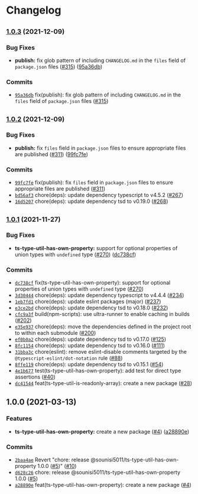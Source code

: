 # Changelog


## <span style="font-size:smaller">[1.0.3](https://www.github.com/sounisi5011/npm-packages/compare/ts-type-util-has-own-property-v1.0.2...ts-type-util-has-own-property-v1.0.3) (2021-12-09)</span>

### Bug Fixes

* **publish:** fix glob pattern of including `CHANGELOG.md` in the `files` field of `package.json` files ([#315](https://www.github.com/sounisi5011/npm-packages/issues/315)) ([95a36db](https://www.github.com/sounisi5011/npm-packages/commit/95a36db45185784b37cdbf3843746b3e808d67b3))

### Commits

* [`95a36db`](https://www.github.com/sounisi5011/npm-packages/commit/95a36db45185784b37cdbf3843746b3e808d67b3) fix(publish): fix glob pattern of including `CHANGELOG.md` in the `files` field of `package.json` files ([#315](https://www.github.com/sounisi5011/npm-packages/issues/315))


## <span style="font-size:smaller">[1.0.2](https://www.github.com/sounisi5011/npm-packages/compare/ts-type-util-has-own-property-v1.0.1...ts-type-util-has-own-property-v1.0.2) (2021-12-09)</span>

### Bug Fixes

* **publish:** fix `files` field in `package.json` files to ensure appropriate files are published ([#311](https://www.github.com/sounisi5011/npm-packages/issues/311)) ([99fc7fe](https://www.github.com/sounisi5011/npm-packages/commit/99fc7fe66eb180b7aeeaa10b60951b3767cbae3c))

### Commits

* [`99fc7fe`](https://www.github.com/sounisi5011/npm-packages/commit/99fc7fe66eb180b7aeeaa10b60951b3767cbae3c) fix(publish): fix `files` field in `package.json` files to ensure appropriate files are published ([#311](https://www.github.com/sounisi5011/npm-packages/issues/311))
* [`bd56af3`](https://www.github.com/sounisi5011/npm-packages/commit/bd56af30d33a7aaeffd904c4101518da819f7ef8) chore(deps): update dependency typescript to v4.5.2 ([#267](https://www.github.com/sounisi5011/npm-packages/issues/267))
* [`16d5207`](https://www.github.com/sounisi5011/npm-packages/commit/16d5207ba89be394dafb4160d6b69892152ec687) chore(deps): update dependency tsd to v0.19.0 ([#268](https://www.github.com/sounisi5011/npm-packages/issues/268))


## <span style="font-size:smaller">[1.0.1](https://www.github.com/sounisi5011/npm-packages/compare/ts-type-util-has-own-property-v1.0.0...ts-type-util-has-own-property-v1.0.1) (2021-11-27)</span>

### Bug Fixes

* **ts-type-util-has-own-property:** support for optional properties of union types with `undefined` type ([#270](https://www.github.com/sounisi5011/npm-packages/issues/270)) ([dc738cf](https://www.github.com/sounisi5011/npm-packages/commit/dc738cf120b22651fa15cac950e99e38c70d680e))

### Commits

* [`dc738cf`](https://www.github.com/sounisi5011/npm-packages/commit/dc738cf120b22651fa15cac950e99e38c70d680e) fix(ts-type-util-has-own-property): support for optional properties of union types with `undefined` type ([#270](https://www.github.com/sounisi5011/npm-packages/issues/270))
* [`3d30444`](https://www.github.com/sounisi5011/npm-packages/commit/3d30444c7e8ee0b592fd3e52f73bfd2e83410313) chore(deps): update dependency typescript to v4.4.4 ([#234](https://www.github.com/sounisi5011/npm-packages/issues/234))
* [`1eb7fd1`](https://www.github.com/sounisi5011/npm-packages/commit/1eb7fd187dbcfaff2040233e23d5a5dfccfc65eb) chore(deps): update eslint packages (major) ([#237](https://www.github.com/sounisi5011/npm-packages/issues/237))
* [`e3ce2bd`](https://www.github.com/sounisi5011/npm-packages/commit/e3ce2bd730155e4bd900a88e0749d009fc35206a) chore(deps): update dependency tsd to v0.18.0 ([#232](https://www.github.com/sounisi5011/npm-packages/issues/232))
* [`cfc9a3f`](https://www.github.com/sounisi5011/npm-packages/commit/cfc9a3f8500d8bc982613f3cd4e8181de49f3287) build(npm-scripts): use ultra-runner to enable caching in builds ([#202](https://www.github.com/sounisi5011/npm-packages/issues/202))
* [`e35e937`](https://www.github.com/sounisi5011/npm-packages/commit/e35e9373a30e46bd14085038ce6684d630ac583a) chore(deps): move the dependencies defined in the project root to within each submodule ([#200](https://www.github.com/sounisi5011/npm-packages/issues/200))
* [`ef0b0a2`](https://www.github.com/sounisi5011/npm-packages/commit/ef0b0a24a5170e1e69284581b3edf0cd107e0a97) chore(deps): update dependency tsd to v0.17.0 ([#125](https://www.github.com/sounisi5011/npm-packages/issues/125))
* [`8fc1154`](https://www.github.com/sounisi5011/npm-packages/commit/8fc11548302ad7daf688ec4e325740b5994f2846) chore(deps): update dependency tsd to v0.16.0 ([#111](https://www.github.com/sounisi5011/npm-packages/issues/111))
* [`31bba3c`](https://www.github.com/sounisi5011/npm-packages/commit/31bba3ce78612818fa309a6107dacc34309e61d2) chore(eslint): remove eslint-disable comments targeted by the `@typescript-eslint/dot-notation` rule ([#88](https://www.github.com/sounisi5011/npm-packages/issues/88))
* [`8ffe119`](https://www.github.com/sounisi5011/npm-packages/commit/8ffe1195394863d28a8f3e1eb57050681c644bdb) chore(deps): update dependency tsd to v0.15.1 ([#54](https://www.github.com/sounisi5011/npm-packages/issues/54))
* [`4e1b677`](https://www.github.com/sounisi5011/npm-packages/commit/4e1b677c367b6c398329b9f91d253310852fe0d6) test(ts-type-util-has-own-property): add test for direct type assertions ([#40](https://www.github.com/sounisi5011/npm-packages/issues/40))
* [`dc41544`](https://www.github.com/sounisi5011/npm-packages/commit/dc4154419fc9a5db8cade1d5f01914cf5874a3c7) feat(ts-type-util-is-readonly-array): create a new package  ([#28](https://www.github.com/sounisi5011/npm-packages/issues/28))


## 1.0.0 (2021-03-13)

### Features

* **ts-type-util-has-own-property:** create a new package ([#4](https://www.github.com/sounisi5011/npm-packages/issues/4)) ([a28890e](https://www.github.com/sounisi5011/npm-packages/commit/a28890e039863f750f36750ecad0abfaffbcac4f))

### Commits

* [`2baa4ae`](https://www.github.com/sounisi5011/npm-packages/commit/2baa4aed33a0e674cf33e6360aa1dfd6c80e2982) Revert "chore: release @sounisi5011/ts-type-util-has-own-property 1.0.0 ([#5](https://www.github.com/sounisi5011/npm-packages/issues/5))" ([#10](https://www.github.com/sounisi5011/npm-packages/issues/10))
* [`d628c26`](https://www.github.com/sounisi5011/npm-packages/commit/d628c2676e1db001fa458c9c02c8b948ff1ce2e5) chore: release @sounisi5011/ts-type-util-has-own-property 1.0.0 ([#5](https://www.github.com/sounisi5011/npm-packages/issues/5))
* [`a28890e`](https://www.github.com/sounisi5011/npm-packages/commit/a28890e039863f750f36750ecad0abfaffbcac4f) feat(ts-type-util-has-own-property): create a new package ([#4](https://www.github.com/sounisi5011/npm-packages/issues/4))